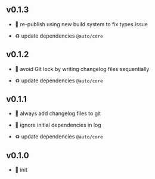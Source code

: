 ## v0.1.3

* 🐞 re-publish using new build system to fix types issue

* ♻️ update dependencies `@auto/core`

## v0.1.2

* 🐞 avoid Git lock by writing changelog files sequentially

* ♻️ update dependencies `@auto/core`

## v0.1.1

* 🐞 always add changelog files to git

* 🐞 ignore initial dependencies in log

* ♻️ update dependencies `@auto/core`

## v0.1.0

* 🐣 init

